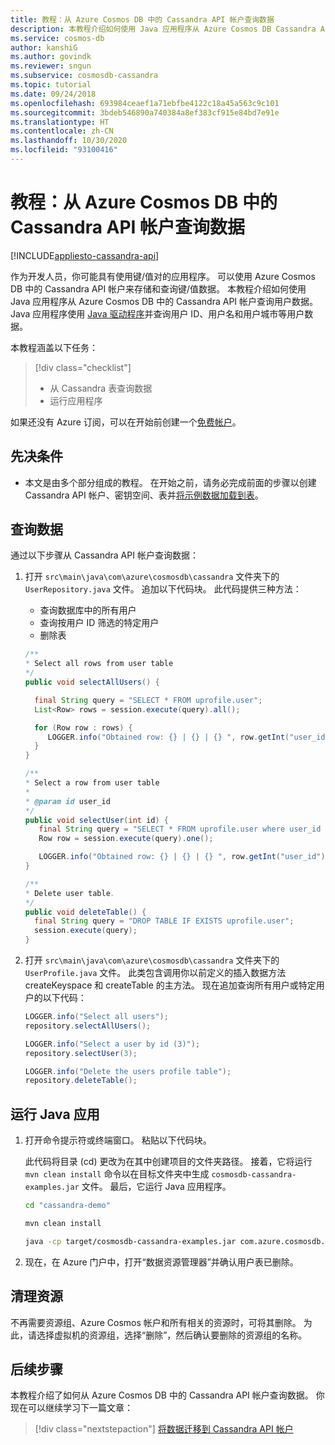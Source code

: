 ```yaml
---
title: 教程：从 Azure Cosmos DB 中的 Cassandra API 帐户查询数据
description: 本教程介绍如何使用 Java 应用程序从 Azure Cosmos DB Cassandra API 帐户查询用户数据。
ms.service: cosmos-db
author: kanshiG
ms.author: govindk
ms.reviewer: sngun
ms.subservice: cosmosdb-cassandra
ms.topic: tutorial
ms.date: 09/24/2018
ms.openlocfilehash: 693984ceaef1a71ebfbe4122c18a45a563c9c101
ms.sourcegitcommit: 3bdeb546890a740384a8ef383cf915e84bd7e91e
ms.translationtype: HT
ms.contentlocale: zh-CN
ms.lasthandoff: 10/30/2020
ms.locfileid: "93100416"
---
```

# <a name="tutorial-query-data-from-a-cassandra-api-account-in-azure-cosmos-db"></a>教程：从 Azure Cosmos DB 中的 Cassandra API 帐户查询数据
[!INCLUDE[appliesto-cassandra-api](includes/appliesto-cassandra-api.md)]

作为开发人员，你可能具有使用键/值对的应用程序。 可以使用 Azure Cosmos DB 中的 Cassandra API 帐户来存储和查询键/值数据。 本教程介绍如何使用 Java 应用程序从 Azure Cosmos DB 中的 Cassandra API 帐户查询用户数据。 Java 应用程序使用 [Java 驱动程序](https://github.com/datastax/java-driver)并查询用户 ID、用户名和用户城市等用户数据。 

本教程涵盖以下任务：

> [!div class="checklist"]
> * 从 Cassandra 表查询数据
> * 运行应用程序

如果还没有 Azure 订阅，可以在开始前创建一个[免费帐户](https://azure.microsoft.com/free/?WT.mc_id=A261C142F)。

## <a name="prerequisites"></a>先决条件

* 本文是由多个部分组成的教程。 在开始之前，请务必完成前面的步骤以创建 Cassandra API 帐户、密钥空间、表并[将示例数据加载到表](cassandra-api-load-data.md)。 

## <a name="query-data"></a>查询数据

通过以下步骤从 Cassandra API 帐户查询数据：

1. 打开 `src\main\java\com\azure\cosmosdb\cassandra` 文件夹下的 `UserRepository.java` 文件。 追加以下代码块。 此代码提供三种方法： 

   * 查询数据库中的所有用户
   * 查询按用户 ID 筛选的特定用户
   * 删除表

   ```java
   /**
   * Select all rows from user table
   */
   public void selectAllUsers() {

     final String query = "SELECT * FROM uprofile.user";
     List<Row> rows = session.execute(query).all();

     for (Row row : rows) {
        LOGGER.info("Obtained row: {} | {} | {} ", row.getInt("user_id"), row.getString("user_name"), row.getString("user_bcity"));
     }
   }

   /**
   * Select a row from user table
   *
   * @param id user_id
   */
   public void selectUser(int id) {
      final String query = "SELECT * FROM uprofile.user where user_id = 3";
      Row row = session.execute(query).one();

      LOGGER.info("Obtained row: {} | {} | {} ", row.getInt("user_id"), row.getString("user_name"), row.getString("user_bcity"));
   }

   /**
   * Delete user table.
   */
   public void deleteTable() {
     final String query = "DROP TABLE IF EXISTS uprofile.user";
     session.execute(query);
   }
   ```

2. 打开 `src\main\java\com\azure\cosmosdb\cassandra` 文件夹下的 `UserProfile.java` 文件。 此类包含调用你以前定义的插入数据方法 createKeyspace 和 createTable 的主方法。 现在追加查询所有用户或特定用户的以下代码：

   ```java
   LOGGER.info("Select all users");
   repository.selectAllUsers();

   LOGGER.info("Select a user by id (3)");
   repository.selectUser(3);

   LOGGER.info("Delete the users profile table");
   repository.deleteTable();
   ```

## <a name="run-the-java-app"></a>运行 Java 应用
1. 打开命令提示符或终端窗口。 粘贴以下代码块。 

   此代码将目录 (cd) 更改为在其中创建项目的文件夹路径。 接着，它将运行 `mvn clean install` 命令以在目标文件夹中生成 `cosmosdb-cassandra-examples.jar` 文件。 最后，它运行 Java 应用程序。

   ```bash
   cd "cassandra-demo"
   
   mvn clean install
   
   java -cp target/cosmosdb-cassandra-examples.jar com.azure.cosmosdb.cassandra.examples.UserProfile
   ```

2. 现在，在 Azure 门户中，打开“数据资源管理器”并确认用户表已删除。

## <a name="clean-up-resources"></a>清理资源

不再需要资源组、Azure Cosmos 帐户和所有相关的资源时，可将其删除。 为此，请选择虚拟机的资源组，选择“删除”，然后确认要删除的资源组的名称。

## <a name="next-steps"></a>后续步骤

本教程介绍了如何从 Azure Cosmos DB 中的 Cassandra API 帐户查询数据。 你现在可以继续学习下一篇文章：

> [!div class="nextstepaction"]
> [将数据迁移到 Cassandra API 帐户](cassandra-import-data.md)


